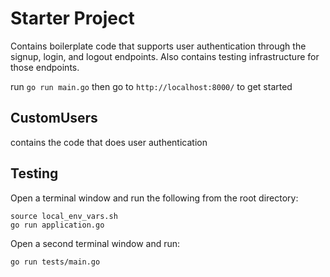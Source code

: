# Starter Project

Contains boilerplate code that supports user authentication through the signup, login, and logout endpoints. Also contains testing infrastructure for those endpoints.

run `go run main.go` then go to `http://localhost:8000/` to get started

## CustomUsers
contains the code that does user authentication

## Testing
Open a terminal window and run the following from the root directory:
```
source local_env_vars.sh
go run application.go
```

Open a second terminal window and run:
```
go run tests/main.go
```
